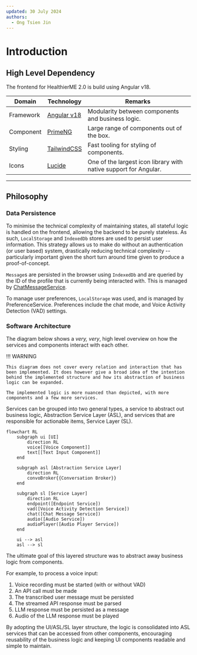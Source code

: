 ```yaml
---
updated: 30 July 2024
authors:
  - Ong Tsien Jin
---
```


# Introduction

## High Level Dependency

The frontend for HealthierME 2.0 is build using Angular v18.

| Domain    | Technology                              | Remarks                                                          |
|-----------|-----------------------------------------|------------------------------------------------------------------|
| Framework | [Angular v18](https://angular.dev/)     | Modularity between components and business logic.                |
| Component | [PrimeNG](https://angular.dev/)         | Large range of components out of the box.                        |
| Styling   | [TailwindCSS](https://tailwindcss.com/) | Fast tooling for styling of components.                          |
| Icons     | [Lucide](https://lucide.dev/)           | One of the largest icon library with native support for Angular. |

---

## Philosophy

### Data Persistence

To minimise the technical complexity of maintaining states, all stateful logic is handled on the frontend, allowing the backend to be purely stateless. As such, `LocalStorage` and `IndexedDb` stores are used to persist user information. This strategy allows us to make do without an authentication (or user based) system, drastically reducing technical complexity -- particularly important given the short turn around time given to produce a proof-of-concept.

`Message`s are persisted in the browser using `IndexedDb` and are queried by the ID of the profile that is currently being interacted with. This is managed by [ChatMessageService](./services/chat-message.md).

To manage user preferences, `LocalStorage` was used, and is managed by PreferenceService. Preferences include the chat mode, and Voice Activity Detection (VAD) settings.

### Software Architecture

The diagram below shows a _very, very_, high level overview on how the services and components interact with each other.

!!! WARNING

    This diagram does not cover every relation and interaction that has been implemented. It does however give a broad idea of the intention behind the implemented structure and how its abstraction of business logic can be expanded.

    The implemented logic is more nuanced than depicted, with more components and a few more services.

Services can be grouped into two general types, a service to abstract out business logic, Abstraction Service Layer (ASL), and services that are responsible for actionable items, Service Layer (SL).

```mermaid
flowchart RL
    subgraph ui [UI]
        direction RL
        voice[[Voice Component]]
        text[[Text Input Component]]
    end

    subgraph asl [Abstraction Service Layer]
        direction RL
        convoBroker{{Conversation Broker}}
    end

    subgraph sl [Service Layer]
        direction RL
        endpoint([Endpoint Service])
        vad([Voice Activity Detection Service])
        chat([Chat Message Service])
        audio([Audio Service])
        audioPlayer([Audio Player Service])
    end

    ui --> asl
    asl --> sl
```

The ultimate goal of this layered structure was to abstract away business logic from components.

For example, to process a voice input:

1. Voice recording must be started (with or without VAD)
2. An API call must be made
3. The transcribed user message must be persisted
4. The streamed API response must be parsed
5. LLM response must be persisted as a message
6. Audio of the LLM response must be played

By adopting the UI/ASL/SL layer structure, the logic is consolidated into ASL services that can be accessed from other components, encouraging reusability of the business logic and keeping UI components readable and simple to maintain.
